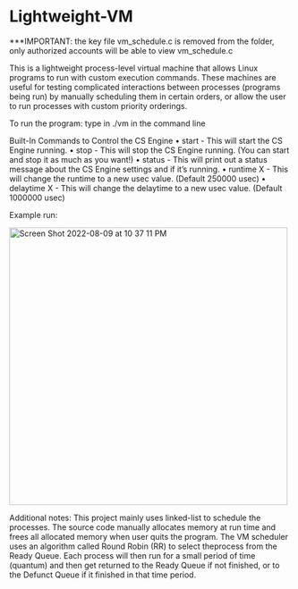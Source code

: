 # Lightweight-VM

***IMPORTANT: the key file vm_schedule.c is removed from the folder, only authorized accounts will be able to view vm_schedule.c

This is a lightweight process-level virtual machine that allows Linux programs to run with custom execution commands. These machines are useful for testing complicated interactions between processes (programs being run) by manually scheduling them in certain orders, or allow the user to run processes with custom priority orderings.


To run the program:
type in ./vm in the command line

Built-In Commands to Control the CS Engine
• start - This will start the CS Engine running.
• stop - This will stop the CS Engine running. (You can start and stop it as much as you want!)
• status - This will print out a status message about the CS Engine settings and if it’s running.
• runtime X - This will change the runtime to a new usec value. (Default 250000 usec)
• delaytime X - This will change the delaytime to a new usec value. (Default 1000000 usec)

Example run:


<img width="497" alt="Screen Shot 2022-08-09 at 10 37 11 PM" src="https://user-images.githubusercontent.com/104396688/183798171-b97ca13d-a359-4ca3-92d7-453cf4c48e02.png">


Additional notes:
This project mainly uses linked-list to schedule the processes. The source code manually allocates memory at run time and frees all allocated memory when user quits the program. 
The VM scheduler uses an algorithm called Round Robin (RR) to select theprocess from the Ready Queue. Each process will then run for a small period of time
(quantum) and then get returned to the Ready Queue if not finished, or to the Defunct Queue if it finished in that time period.
